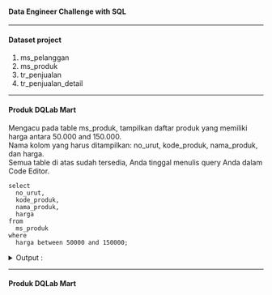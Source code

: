#### Data Engineer Challenge with SQL

----

#### Dataset project

1. ms_pelanggan
2. ms_produk
3. tr_penjualan
4. tr_penjualan_detail

----

#### Produk DQLab Mart
Mengacu pada table ms_produk, tampilkan daftar produk yang memiliki harga antara 50.000 and 150.000.
</br>
Nama kolom yang harus ditampilkan: no_urut, kode_produk, nama_produk, dan harga.
</br>
Semua table di atas sudah tersedia, Anda tinggal menulis query Anda dalam Code Editor.
```plantuml
select 
  no_urut, 
  kode_produk, 
  nama_produk, 
  harga 
from 
  ms_produk
where 
  harga between 50000 and 150000;
```

<details>
<summary markdown="span">Output :</summary>

| no_urut | kode_produk | nama_produk                        | harga  |
|---------|-------------|------------------------------------|--------|
|       1 | prod-01     | Kotak Pensil DQLab                 |  60500 |
|       2 | prod-02     | Flashdisk DQLab 64 GB              |  55000 |
|       3 | prod-03     | Gift Voucher DQLab 100rb           | 100000 |
|       6 | prod-06     | Pulpen Multifunction + Laser DQLab |  92500 |
|       9 | prod-09     | Buku Planner Agenda DQLab          |  92000 |
|      10 | prod-10     | Sticky Notes DQLab 500 sheets      |  55000 |

</details>

----

#### Produk DQLab Mart
